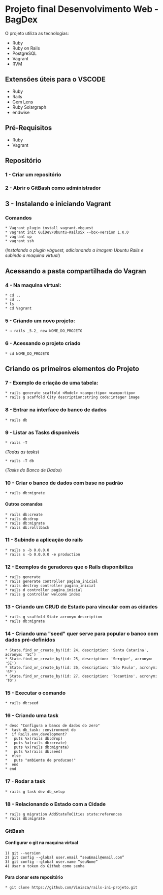 # Projeto final Desenvolvimento Web - BagDex
O projeto utiliza as tecnologias:
* Ruby
* Ruby on Rails
* PostgreSQL
* Vagrant
* RVM

## Extensões úteis para o VSCODE
* Ruby
* Rails
* Gem Lens
* Ruby Solargraph
* endwise

## Pré-Requisitos
* Ruby
* Vagrant

## Repositório

### 1 - Criar um repositório
### 2 - Abrir o GitBash como administrador

## 3 - Instalando e iniciando Vagrant
### Comandos
    * Vagrant plugin install vagrant-vbguest
    * vagrant init GuiDev/Ubuntu-Rails5x --box-version 1.0.0
	* vagrant up
	* vagrant ssh

(_Instalando o plugin vbguest, adicionando a imagem Ubuntu Rails e subindo  a maquina virtual_)	

## Acessando a pasta compartilhada do Vagran

### 4 - Na maquina virtual:
	* cd ..
	* cd ..
	* ls 
	* cd Vagrant

### 5 - Criando um novo projeto:
	* → rails _5.2_ new NOME_DO_PROJETO
	
### 6 - Acessando o projeto criado
	* cd NOME_DO_PROJETO

## Criando os primeiros elementos do Projeto

### 7 - Exemplo de criação de uma tabela:
	* rails generate scaffold <Model> <campo:tipo> <campo:tipo>
    * rails g scaffold City description:string code:integer image

### 8 - Entrar na interface do banco de dados
	* rails db
	
### 9 - Listar as Tasks disponíveis
	* rails -T
(_Todas as tasks_)

	* rails -T db
(_Tasks do Banco de Dados_)
	
### 10 - Criar o banco de dados com base no padrão
	* rails db:migrate
	
#### Outros comandos
    * rails db:create
    * rails db:drop
    * rails db:migrate
    * rails db:rolllback

### 11 - Subindo a aplicação do rails
	* rails s -b 0.0.0.0
	* rails s -b 0.0.0.0 -e production
	
### 12 - Exemplos de geradores que o Rails disponibiliza 
	* rails generate
	* rails generate controller pagina_inicial
	* rails destroy controller pagina_inicial
	* rails d controller pagina_inicial
	* rails g controller welcome index
	
### 13 - Criando um CRUD de Estado para vincular com as cidades
	* rails g scaffold State acronym description
	* rails db:migrate

### 14 - Criando uma "seed" quer serve para popular o banco com dados pré-definidos
    * State.find_or_create_by!(id: 24, description: 'Santa Catarina', acronym: 'SC')
    * State.find_or_create_by!(id: 25, description: 'Sergipe', acronym: 'SE')
    * State.find_or_create_by!(id: 26, description: 'São Paulo', acronym: 'SP')
    * State.find_or_create_by!(id: 27, description: 'Tocantins', acronym: 'TO')
	
### 15 - Executar o comando
    * rails db:seed

### 16 - Criando uma task
    * desc "Configura o banco de dados do zero"
    *  task db_task: :environment do
    *  if Rails.env.development?
    *   puts %x(rails db:drop)
    *   puts %x(rails db:create)
    *   puts %x(rails db:migrate)
    *   puts %x(rails db:seed)
    *  else
    *   puts "ambiente de producao!"
    *  end
    * end

### 17 - Rodar a task
	* rails g task dev db_setup

### 18 - Relacionando o Estado com a Cidade
	* rails g migration AddStateToCities state:references
	* rails db:migrate

### GitBash

#### Configurar o git na maquina virtual
	1) git --version
	2) git config --global user.email “seuEmail@email.com”
	3) git config --global user.name “seuNome”
    4) Usar o token do Github como senha

#### Para clonar este repositório
	* git clone https://github.com/Viniaza/rails-ini-projeto.git
